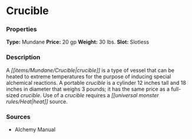 ﻿---
Title: "Crucible"
Type: "Mundane"
Price: "20 gp"
Weight: "30 lbs."
Slot: "Slotless"
Description: |
  "A crucible is a type of vessel that can be heated to extreme temperatures for the purpose of inducing special alchemical reactions. A portable crucible is a cylinder 12 inches tall and 18 inches in diameter that weighs 3 pounds; it has the same price as a full-sized crucible. Use of a crucible requires a heat source."
Sources: "['Alchemy Manual']"
---

# Crucible

### Properties

**Type:** Mundane **Price:** 20 gp **Weight:** 30 lbs. **Slot:** Slotless

### Description

A _[[items/Mundane/Crucible|crucible]]_ is a type of vessel that can be heated to extreme temperatures for the purpose of inducing special alchemical reactions. A portable _crucible_ is a cylinder 12 inches tall and 18 inches in diameter that weighs 3 pounds; it has the same price as a full-sized _crucible_. Use of a _crucible_ requires a _[[universal monster rules/Heat|heat]]_ source.

### Sources

* Alchemy Manual